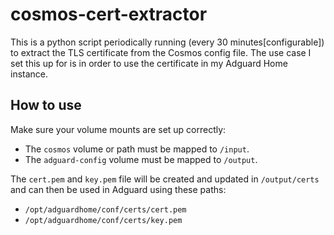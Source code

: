 # cosmos-cert-extractor
This is a python script periodically running (every 30 minutes[configurable]) to extract the TLS certificate from the Cosmos config file. The use case I set this up for is in order to use the certificate in my Adguard Home instance.
## How to use
Make sure your volume mounts are set up correctly:
* The `cosmos` volume or path must be mapped to `/input`.
* The `adguard-config` volume must be mapped to `/output`.

The `cert.pem` and `key.pem` file will be created and updated in `/output/certs` and can then be used in Adguard using these paths:
* `/opt/adguardhome/conf/certs/cert.pem`
* `/opt/adguardhome/conf/certs/key.pem`

